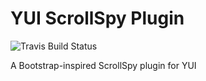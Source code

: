 YUI ScrollSpy Plugin
====================

![Travis Build Status](https://api.travis-ci.org/juandopazo/yui3-scrollspy.png)

A Bootstrap-inspired ScrollSpy plugin for YUI
